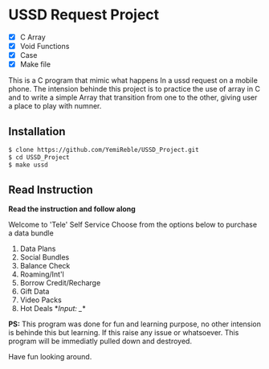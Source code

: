# USSD Request Project

- [x] C Array
- [x] Void Functions
- [x] Case
- [x] Make file

This is a C program that mimic what happens In a ussd request on a mobile phone.
The intension behinde this project is to practice the use of array in C and to write a simple Array that transition from one to the other, giving user a place to play with numner.

## Installation
```Bash
$ clone https://github.com/YemiReble/USSD_Project.git
$ cd USSD_Project
$ make ussd
```

## Read Instruction
**Read the instruction and follow along**

Welcome to 'Tele' Self Service
Choose from the options below to purchase a data bundle
1. Data Plans
2. Social Bundles
3. Balance Check
4. Roaming/Int'l
5. Borrow Credit/Recharge
6. Gift Data
7. Video Packs
8. Hot Deals
\**Input: _**

**PS:** This program was done for fun and learning purpose, no other intension is behinde this but learning. If this raise any issue or whatsoever. This program will be immediatly pulled down and destroyed.

Have fun looking around.
